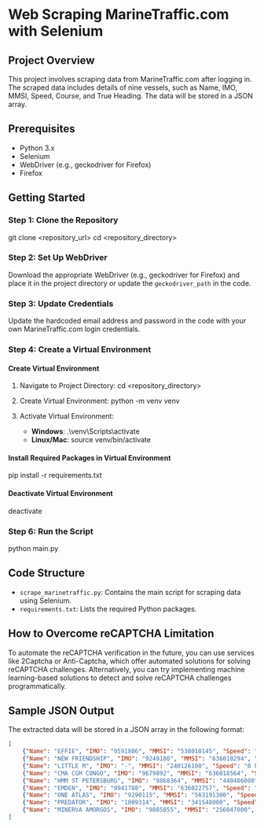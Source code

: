 # Web Scraping MarineTraffic.com with Selenium

## Project Overview
This project involves scraping data from MarineTraffic.com after logging in. The scraped data includes details of nine vessels, such as Name, IMO, MMSI, Speed, Course, and True Heading. The data will be stored in a JSON array.

## Prerequisites
- Python 3.x
- Selenium
- WebDriver (e.g., geckodriver for Firefox)
- Firefox

## Getting Started

### Step 1: Clone the Repository
git clone <repository_url>
cd <repository_directory>

### Step 2: Set Up WebDriver
Download the appropriate WebDriver (e.g., geckodriver for Firefox) and place it in the project directory or update the `geckodriver_path` in the code.

### Step 3: Update Credentials
Update the hardcoded email address and password in the code with your own MarineTraffic.com login credentials.

### Step 4: Create a Virtual Environment

#### Create Virtual Environment
1. Navigate to Project Directory:
   cd <repository_directory>

2. Create Virtual Environment:
   python -m venv venv

3. Activate Virtual Environment:
   - **Windows**:
     .\venv\Scripts\activate
   - **Linux/Mac**:
     source venv/bin/activate

#### Install Required Packages in Virtual Environment
pip install -r requirements.txt

#### Deactivate Virtual Environment
deactivate

### Step 6: Run the Script
python main.py

## Code Structure
- `scrape_marinetraffic.py`: Contains the main script for scraping data using Selenium.
- `requirements.txt`: Lists the required Python packages.

## How to Overcome reCAPTCHA Limitation
To automate the reCAPTCHA verification in the future, you can use services like 2Captcha or Anti-Captcha, which offer automated solutions for solving reCAPTCHA challenges. Alternatively, you can try implementing machine learning-based solutions to detect and solve reCAPTCHA challenges programmatically.

## Sample JSON Output
The extracted data will be stored in a JSON array in the following format:
```json
[
    {"Name": "EFFIE", "IMO": "9591806", "MMSI": "538010145", "Speed": "12.2 kn", "Course": "207 \u00b0"},
    {"Name": "NEW FRIENDSHIP", "IMO": "9249180", "MMSI": "636018294", "Speed": "10.5 kn", "Course": "209 \u00b0"},
    {"Name": "LITTLE M", "IMO": "-", "MMSI": "240126100", "Speed": "0 kn", "Course": "-"},
    {"Name": "CMA CGM CONGO", "IMO": "9679892", "MMSI": "636018564", "Speed": "17.9 kn", "Course": "246 \u00b0"},
    {"Name": "HMM ST PETERSBURG", "IMO": "9868364", "MMSI": "440486000", "Speed": "3.8 kn", "Course": "315 \u00b0"},
    {"Name": "EMDEN", "IMO": "9941788", "MMSI": "636022757", "Speed": "15.3 kn", "Course": "217 \u00b0"},
    {"Name": "ONE ATLAS", "IMO": "9290115", "MMSI": "563191300", "Speed": "1.7 kn", "Course": "313 \u00b0"},
    {"Name": "PREDATOR", "IMO": "1009314", "MMSI": "341548000", "Speed": "0 kn", "Course": "325 \u00b0"},
    {"Name": "MINERVA AMORGOS", "IMO": "9885855", "MMSI": "256047000", "Speed": "13.9 kn", "Course": "207 \u00b0"}
]
